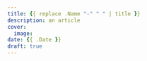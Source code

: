 ```yaml
---
title: {{ replace .Name "-" " " | title }}
description: an article
cover:
  image:
date: {{ .Date }}
draft: true
---
```


